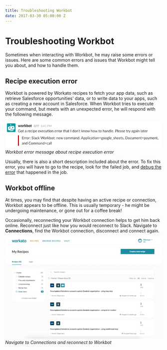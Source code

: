 ```yaml
---
title: Troubleshooting Workbot
date: 2017-03-30 05:00:00 Z
---
```


# Troubleshooting Workbot
Sometimes when interacting with Workbot, he may raise some errors or issues. Here are some common errors and issues that Workbot might tell you about, and how to handle them.

## Recipe execution error
Workbot is powered by Workato recipes to fetch your app data, such as retrieve Salesforce opportunities' data, or to write data to your apps, such as creating a new account in Salesforce. When Workbot tries to execute your command, but meets with an unexpected error, he will respond with the following message.

![workbot recipe execution](/assets/images/Workbot/troubleshooting-workbot/troubleshooting-workbot-1.png)
*Workbot error message about recipe execution error*

Usually, there is also a short description included about the error. To fix this error, you will have to go to the recipe, look for the failed job, and [debug the error](/recipes/jobs.md#job-details) that happened in the job.

## Workbot offline
At times, you may find that despite having an active recipe or connection, Workbot appears to be offline. This is usually temporary - he might be undergoing maintenance, or gone out for a coffee break!

Occasionally, reconnecting your Workbot connection helps to get him back online. Reconnect just like how you would reconnect to Slack. Navigate to **Connections**, find the Workbot connection, disconnect and connect again.

![Reconnect Workbot connection](/assets/images/Workbot/troubleshooting-workbot/reconnect-connections.gif)
*Navigate to Connections and reconnect to Workbot*
